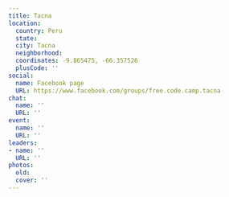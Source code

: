 ```yaml
---
title: Tacna
location:
  country: Peru
  state: 
  city: Tacna
  neighborhood: 
  coordinates: -9.865475, -66.357526
  plusCode: ''
social:
  name: Facebook page
  URL: https://www.facebook.com/groups/free.code.camp.tacna
chat:
  name: ''
  URL: ''
event:
  name: ''
  URL: ''
leaders:
- name: ''
  URL: ''
photos:
  old: 
  cover: ''
---
```

